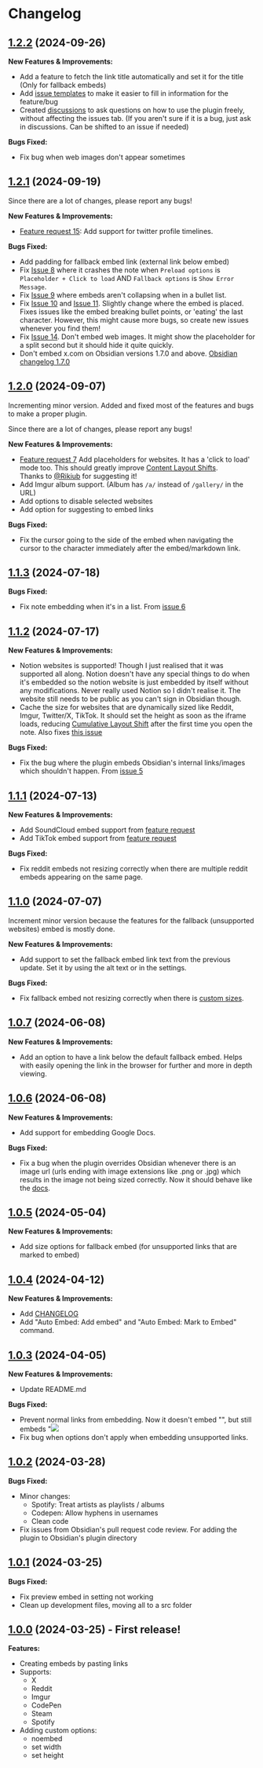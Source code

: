 # Changelog

## [1.2.2](https://github.com/GnoxNahte/obsidian-auto-embed/tree/1.2.2) (2024-09-26)

**New Features & Improvements:**
- Add a feature to fetch the link title automatically and set it for the title (Only for fallback embeds)
- Add [issue templates](https://github.com/GnoxNahte/obsidian-auto-embed/issues/new/choose) to make it easier to fill in information for the feature/bug
- Created [discussions](https://github.com/GnoxNahte/obsidian-auto-embed/discussions) to ask questions on how to use the plugin freely, without affecting the issues tab. (If you aren't sure if it is a bug, just ask in discussions. Can be shifted to an issue if needed)

**Bugs Fixed:**
- Fix bug when web images don't appear sometimes

## [1.2.1](https://github.com/GnoxNahte/obsidian-auto-embed/tree/1.2.1) (2024-09-19)
Since there are a lot of changes, please report any bugs!

**New Features & Improvements:**
- [Feature request 15](https://github.com/GnoxNahte/obsidian-auto-embed/issues/15): Add support for twitter profile timelines.

**Bugs Fixed:**
- Add padding for fallback embed link (external link below embed)
- Fix [Issue 8](https://github.com/GnoxNahte/obsidian-auto-embed/issues/8) where it crashes the note when `Preload options` is `Placeholder + Click to load` AND `Fallback options` is `Show Error Message`.
- Fix [Issue 9](https://github.com/GnoxNahte/obsidian-auto-embed/issues/9) where embeds aren't collapsing when in a bullet list.
- Fix [Issue 10](https://github.com/GnoxNahte/obsidian-auto-embed/issues/10) and [Issue 11](https://github.com/GnoxNahte/obsidian-auto-embed/issues/11). Slightly change where the embed is placed. Fixes issues like the embed breaking bullet points, or 'eating' the last character. However, this might cause more bugs, so create new issues whenever you find them!
- Fix [Issue 14](https://github.com/GnoxNahte/obsidian-auto-embed/issues/14). Don't embed web images. It might show the placeholder for a split second but it should hide it quite quickly.
- Don't embed x.com on Obsidian versions 1.7.0 and above. [Obsidian changelog 1.7.0](https://obsidian.md/changelog/2024-08-08-desktop-v1.7.0/)

## [1.2.0](https://github.com/GnoxNahte/obsidian-auto-embed/tree/1.2.0) (2024-09-07)
Incrementing minor version. Added and fixed most of the features and bugs to make a proper plugin. 

Since there are a lot of changes, please report any bugs!

**New Features & Improvements:**
- [Feature request 7](https://github.com/GnoxNahte/obsidian-auto-embed/issues/7) Add placeholders for websites. It has a 'click to load' mode too. This should greatly improve [Content Layout Shifts](https://web.dev/articles/cls). <br />
	Thanks to [@Rikiub](https://github.com/Rikiub) for suggesting it!
- Add Imgur album support. (Album has `/a/` instead of `/gallery/` in the URL)
- Add options to disable selected websites
- Add option for suggesting to embed links

**Bugs Fixed:**
- Fix the cursor going to the side of the embed when navigating the cursor to the character immediately after the embed/markdown link. 

## [1.1.3](https://github.com/GnoxNahte/obsidian-auto-embed/tree/1.1.3) (2024-07-18)

**Bugs Fixed:**
- Fix note embedding when it's in a list. From [issue 6](https://github.com/GnoxNahte/obsidian-auto-embed/issues/6)

## [1.1.2](https://github.com/GnoxNahte/obsidian-auto-embed/tree/1.1.2) (2024-07-17)

**New Features & Improvements:**
- Notion websites is supported! Though I just realised that it was supported all along. Notion doesn't have any special things to do when it's embedded so the notion website is just embedded by itself without any modifications. Never really used Notion so I didn't realise it. The website still needs to be public as you can't sign in Obsidian though.
- Cache the size for websites that are dynamically sized like Reddit, Imgur, Twitter/X, TikTok. It should set the height as soon as the iframe loads, reducing [Cumulative Layout Shift](https://web.dev/articles/cls) after the first time you open the note. Also fixes [this issue](https://github.com/GnoxNahte/obsidian-auto-embed/issues/4)

**Bugs Fixed:**
- Fix the bug where the plugin embeds Obsidian's internal links/images which shouldn't happen. From [issue 5](https://github.com/GnoxNahte/obsidian-auto-embed/issues/5)

## [1.1.1](https://github.com/GnoxNahte/obsidian-auto-embed/tree/1.1.1) (2024-07-13)

**New Features & Improvements:**
- Add SoundCloud embed support from [feature request](https://github.com/GnoxNahte/obsidian-auto-embed/issues/3)
- Add TikTok embed support from [feature request](https://github.com/GnoxNahte/obsidian-auto-embed/issues/4)

**Bugs Fixed:**
- Fix reddit embeds not resizing correctly when there are multiple reddit embeds appearing on the same page.

## [1.1.0](https://github.com/GnoxNahte/obsidian-auto-embed/tree/1.1.0) (2024-07-07)

Increment minor version because the features for the fallback (unsupported websites) embed is mostly done.

**New Features & Improvements:**
- Add support to set the fallback embed link text from the previous update. Set it by using the alt text or in the settings.

**Bugs Fixed:**
- Fix fallback embed not resizing correctly when there is [custom sizes](https://github.com/GnoxNahte/obsidian-auto-embed/tree/main#all-options).

## [1.0.7](https://github.com/GnoxNahte/obsidian-auto-embed/tree/1.0.7) (2024-06-08)

**New Features & Improvements:**
- Add an option to have a link below the default fallback embed. Helps with easily opening the link in the browser for further and more in depth viewing.

## [1.0.6](https://github.com/GnoxNahte/obsidian-auto-embed/tree/1.0.6) (2024-06-08)

**New Features & Improvements:**
- Add support for embedding Google Docs.

**Bugs Fixed:**
- Fix a bug when the plugin overrides Obsidian whenever there is an image url (urls ending with image extensions like .png or .jpg) which results in the image not being sized correctly. Now it should behave like the [docs](https://help.obsidian.md/Linking+notes+and+files/Embed+files#Embed+an+image+in+a+note).

## [1.0.5](https://github.com/GnoxNahte/obsidian-auto-embed/tree/1.0.5) (2024-05-04)

**New Features & Improvements:**
- Add size options for fallback embed (for unsupported links that are marked to embed)

## [1.0.4](https://github.com/GnoxNahte/obsidian-auto-embed/tree/1.0.4) (2024-04-12)

**New Features & Improvements:**
- Add [CHANGELOG](https://github.com/GnoxNahte/obsidian-auto-embed/blob/main/CHANGELOG.md)
- Add "Auto Embed: Add embed" and "Auto Embed: Mark to Embed" command. 

## [1.0.3](https://github.com/GnoxNahte/obsidian-auto-embed/tree/1.0.3) (2024-04-05)

**New Features & Improvements:**
- Update README.md

**Bugs Fixed:**
- Prevent normal links from embedding. Now it doesn't embed "[](link)", but still embeds "![](link)
- Fix bug when options don't apply when embedding unsupported links.

## [1.0.2](https://github.com/GnoxNahte/obsidian-auto-embed/tree/1.0.2) (2024-03-28)

**Bugs Fixed:**
- Minor changes:
    - Spotify: Treat artists as playlists / albums
    - Codepen: Allow hyphens in usernames
    - Clean code
- Fix issues from Obsidian's pull request code review. For adding the plugin to Obsidian's plugin directory

## [1.0.1](https://github.com/GnoxNahte/obsidian-auto-embed/tree/1.0.1) (2024-03-25)

**Bugs Fixed:**
- Fix preview embed in setting not working
- Clean up development files, moving all to a src folder

## [1.0.0](https://github.com/GnoxNahte/obsidian-auto-embed/tree/1.0.0) (2024-03-25) - First release!

**Features:**
- Creating embeds by pasting links
- Supports: 
    - X 
    - Reddit
    - Imgur
    - CodePen
    - Steam 
    - Spotify
- Adding custom options:
    - noembed
    - set width
    - set height


<!-- Template
DO THIS, DON'T COPY: 
REPLACE 1.0.x (link title and url tree link) AND DATE

## [1.0.x](https://github.com/GnoxNahte/obsidian-auto-embed/tree/1.0.x) (2024-xx-xx)

**New Features & Improvements:**
- 

**Bugs Fixed:**
- 
-->
